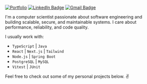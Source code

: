 [![Portfolio](https://img.shields.io/badge/-Portfolio-fafafa?style=flat-square&&link=https://www.raisoares.com)](https://www.raisoares.com)
[![LinkedIn Badge](https://img.shields.io/badge/-LinkedIn-fafafa?style=flat-square&logo=Linkedin&logoColor=09090b&link=https://www.linkedin.com/in/raiisoares/)](https://www.linkedin.com/in/raiisoares/)
[![Gmail Badge](https://img.shields.io/badge/-contact@raisoares.com-fafafa?style=flat-square&logo=Gmail&logoColor=09090b&link=mailto:contact@raisoares.com)](mailto:contact@raisoares.com)

I'm a computer scientist passionate about software engineering and building scalable, secure, and maintainable systems. I care about performance, reliability, and code quality.

I usually work with:
  * `TypeScript` | `Java`
  * `React` | `Next.js` | `Tailwind`
  * `Node.js` | `Spring Boot`
  * `PostgreSQL` | `MySQL`
  * `Vitest` | `JUnit`

Feel free to check out some of my personal projects below. :v:
